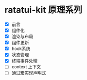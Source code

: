 # ratatui-kit 原理系列

- [x] 前言
- [x] 组件化
- [x] 渲染与布局
- [x] 组件更新
- [x] hook系统
- [x] 状态管理
- [x] 终端事件处理
- [ ] context 上下文
- [ ] 通过宏实现声明式

